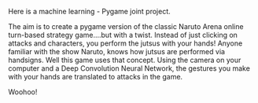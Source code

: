 Here is a machine learning - Pygame joint project.

The aim is to create a pygame version of the classic Naruto Arena online turn-based strategy game....but with a twist.
Instead of just clicking on attacks and characters, you perform the jutsus with your hands! Anyone familiar with the show Naruto, knows
how jutsus are performed via handsigns. Well this game uses that concept. Using the camera on your computer and a Deep Convolution Neural Network,
the gestures you make with your hands are translated to attacks in the game.

Woohoo!